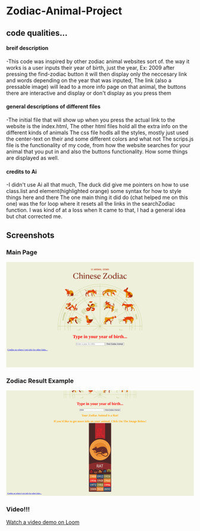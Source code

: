 # Zodiac-Animal-Project

##  code qualities...

#### breif description
-This code was inspired by other zodiac animal websites sort of. 
the way it works is a user inputs their year of birth, just the year, Ex: 2009 
after pressing the find-zodiac button it will then display only the neccesary link and words depending on the year that was inputed,
The link (also a pressable image) will lead to a more info page on that animal, the buttons there are interactive and display or don't display as you press them

#### general descriptions of different files
-The initial file that will show up when you press the actual link to the website is the index.html, 
The other html files hold all the extra info on the different kinds of animals 
The css file hodls all the styles, mostly just used the center-text on their and some different colors and what not
The scrips.js file is the functionality of my code, from how the website searches for your animal that you put in 
and also the buttons functionality. How some things are displayed as well.

#### credits to Ai
-I didn't use Ai all that much, The duck did give me pointers on how to use class.list and element(highlighted orange) 
some syntax for how to style things here and there
The one main thing it did do (chat helped me on this one) was the for loop where it resets all the links in the searchZodiac function.
I was kind of at a loss when It came to that, I had a general idea but chat corrected me. 

## Screenshots

### Main Page
![Main page](screenshot1.png)

### Zodiac Result Example
![Zodiac result page](screenshot2.png)


### Video!!!
[Watch a video demo on Loom](https://www.loom.com/share/8b16e07bce3543839d9efffcbc4b8cc3?sid=f45a1809-e466-40da-8db2-4964c45843ae)

